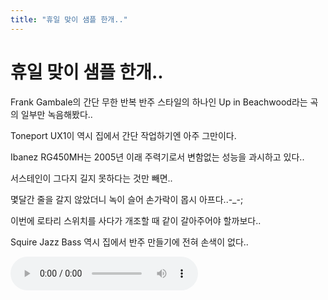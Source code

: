 ```yaml
---
title: "휴일 맞이 샘플 한개.."
---
```

# 휴일 맞이 샘플 한개..

Frank Gambale의 간단 무한 반복 반주 스타일의 하나인 Up in Beachwood라는 곡의 일부만 녹음해봤다..

Toneport UX1이 역시 집에서 간단 작업하기엔 아주 그만이다.

Ibanez RG450MH는 2005년 이래 주력기로서 변함없는 성능을 과시하고 있다..

서스테인이 그다지 길지 못하다는 것만 빼면..

몇달간 줄을 갈지 않았더니 녹이 슬어 손가락이 몹시 아프다..-_-;

이번에 로타리 스위치를 사다가 개조할 때 같이 갈아주어야 할까보다..

Squire Jazz Bass 역시 집에서 반주 만들기에 전혀 손색이 없다..


![audio](ca78bbcc92377eaac94753fbc47b880d.mp3)



